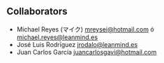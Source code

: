 ## Collaborators
- Michael Reyes (マイク) <mreysei@hotmail.com> ó <michael.reyes@leanmind.es>
- José Luis Rodríguez <jrodalo@leanmind.es>
- Juan Carlos García <juancarlosgavi@hotmail.com>